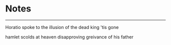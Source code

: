 # Notes
---
Horatio spoke to the illusion of the dead king
'tis gone

hamlet scolds at heaven disapproving greivance of his father

